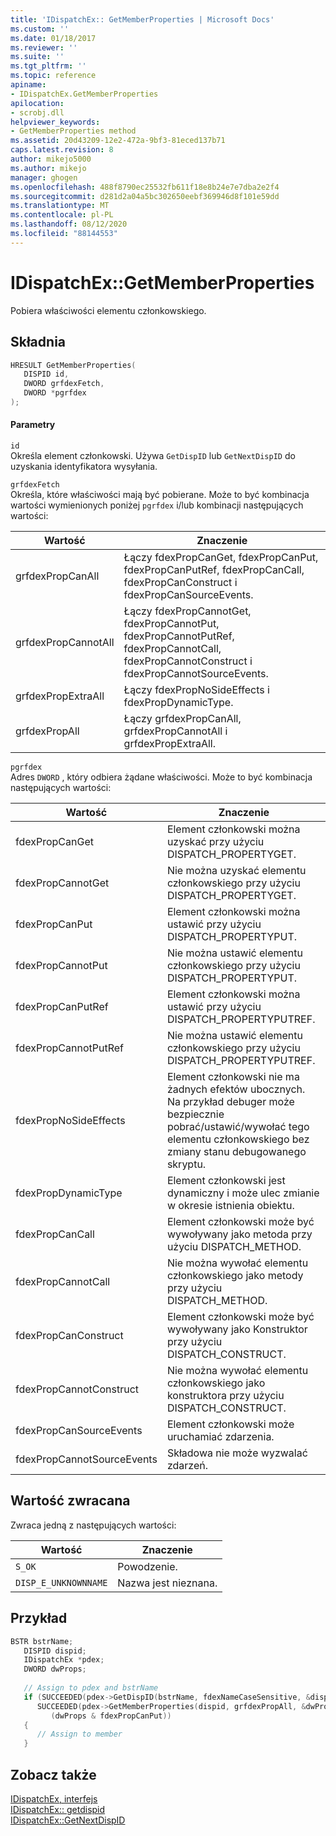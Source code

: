 ```yaml
---
title: 'IDispatchEx:: GetMemberProperties | Microsoft Docs'
ms.custom: ''
ms.date: 01/18/2017
ms.reviewer: ''
ms.suite: ''
ms.tgt_pltfrm: ''
ms.topic: reference
apiname:
- IDispatchEx.GetMemberProperties
apilocation:
- scrobj.dll
helpviewer_keywords:
- GetMemberProperties method
ms.assetid: 20d43209-12e2-472a-9bf3-81eced137b71
caps.latest.revision: 8
author: mikejo5000
ms.author: mikejo
manager: ghogen
ms.openlocfilehash: 488f8790ec25532fb611f18e8b24e7e7dba2e2f4
ms.sourcegitcommit: d281d2a04a5bc302650eebf369946d8f101e59dd
ms.translationtype: MT
ms.contentlocale: pl-PL
ms.lasthandoff: 08/12/2020
ms.locfileid: "88144553"
---
```

# <a name="idispatchexgetmemberproperties"></a>IDispatchEx::GetMemberProperties
Pobiera właściwości elementu członkowskiego.  
  
## <a name="syntax"></a>Składnia  
  
```cpp
HRESULT GetMemberProperties(  
   DISPID id,  
   DWORD grfdexFetch,  
   DWORD *pgrfdex  
);  
```  
  
#### <a name="parameters"></a>Parametry  
 `id`  
 Określa element członkowski. Używa `GetDispID` lub `GetNextDispID` do uzyskania identyfikatora wysyłania.  
  
 `grfdexFetch`  
 Określa, które właściwości mają być pobierane. Może to być kombinacja wartości wymienionych poniżej `pgrfdex` i/lub kombinacji następujących wartości:  
  
|Wartość|Znaczenie|  
|-----------|-------------|  
|grfdexPropCanAll|Łączy fdexPropCanGet, fdexPropCanPut, fdexPropCanPutRef, fdexPropCanCall, fdexPropCanConstruct i fdexPropCanSourceEvents.|  
|grfdexPropCannotAll|Łączy fdexPropCannotGet, fdexPropCannotPut, fdexPropCannotPutRef, fdexPropCannotCall, fdexPropCannotConstruct i fdexPropCannotSourceEvents.|  
|grfdexPropExtraAll|Łączy fdexPropNoSideEffects i fdexPropDynamicType.|  
|grfdexPropAll|Łączy grfdexPropCanAll, grfdexPropCannotAll i grfdexPropExtraAll.|  
  
 `pgrfdex`  
 Adres `DWORD` , który odbiera żądane właściwości. Może to być kombinacja następujących wartości:  
  
|Wartość|Znaczenie|  
|-----------|-------------|  
|fdexPropCanGet|Element członkowski można uzyskać przy użyciu DISPATCH_PROPERTYGET.|  
|fdexPropCannotGet|Nie można uzyskać elementu członkowskiego przy użyciu DISPATCH_PROPERTYGET.|  
|fdexPropCanPut|Element członkowski można ustawić przy użyciu DISPATCH_PROPERTYPUT.|  
|fdexPropCannotPut|Nie można ustawić elementu członkowskiego przy użyciu DISPATCH_PROPERTYPUT.|  
|fdexPropCanPutRef|Element członkowski można ustawić przy użyciu DISPATCH_PROPERTYPUTREF.|  
|fdexPropCannotPutRef|Nie można ustawić elementu członkowskiego przy użyciu DISPATCH_PROPERTYPUTREF.|  
|fdexPropNoSideEffects|Element członkowski nie ma żadnych efektów ubocznych. Na przykład debuger może bezpiecznie pobrać/ustawić/wywołać tego elementu członkowskiego bez zmiany stanu debugowanego skryptu.|  
|fdexPropDynamicType|Element członkowski jest dynamiczny i może ulec zmianie w okresie istnienia obiektu.|  
|fdexPropCanCall|Element członkowski może być wywoływany jako metoda przy użyciu DISPATCH_METHOD.|  
|fdexPropCannotCall|Nie można wywołać elementu członkowskiego jako metody przy użyciu DISPATCH_METHOD.|  
|fdexPropCanConstruct|Element członkowski może być wywoływany jako Konstruktor przy użyciu DISPATCH_CONSTRUCT.|  
|fdexPropCannotConstruct|Nie można wywołać elementu członkowskiego jako konstruktora przy użyciu DISPATCH_CONSTRUCT.|  
|fdexPropCanSourceEvents|Element członkowski może uruchamiać zdarzenia.|  
|fdexPropCannotSourceEvents|Składowa nie może wyzwalać zdarzeń.|  
  
## <a name="return-value"></a>Wartość zwracana  
 Zwraca jedną z następujących wartości:  
  
|Wartość|Znaczenie|
|-|-|  
|`S_OK`|Powodzenie.|  
|`DISP_E_UNKNOWNNAME`|Nazwa jest nieznana.|  
  
## <a name="example"></a>Przykład  
  
```cpp
BSTR bstrName;  
   DISPID dispid;  
   IDispatchEx *pdex;   
   DWORD dwProps;  
  
   // Assign to pdex and bstrName  
   if (SUCCEEDED(pdex->GetDispID(bstrName, fdexNameCaseSensitive, &dispid)) &&  
      SUCCEEDED(pdex->GetMemberProperties(dispid, grfdexPropAll, &dwProps)) &&  
         (dwProps & fdexPropCanPut))  
   {  
      // Assign to member  
   }  
```  
  
## <a name="see-also"></a>Zobacz także  
 [IDispatchEx, interfejs](../../winscript/reference/idispatchex-interface.md)   
 [IDispatchEx:: getdispid](../../winscript/reference/idispatchex-getdispid.md)   
 [IDispatchEx::GetNextDispID](../../winscript/reference/idispatchex-getnextdispid.md)